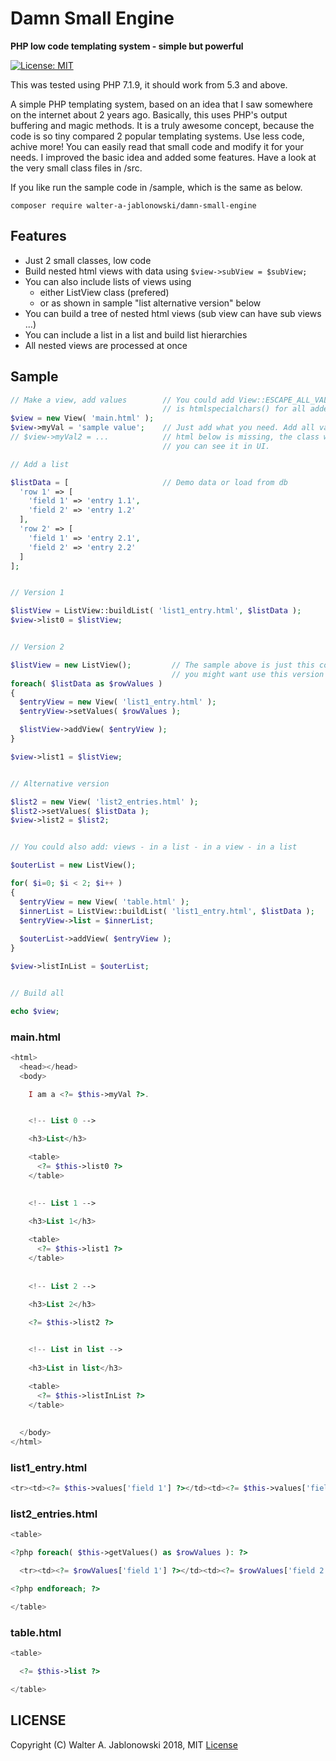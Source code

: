 # Damn Small Engine

**PHP low code templating system - simple but powerful**

[![License: MIT](https://img.shields.io/badge/License-MIT-yellow.svg)](https://opensource.org/licenses/MIT)

This was tested using PHP 7.1.9, it should work from 5.3 and above.

A simple PHP templating system, based on an idea that I saw somewhere on the internet about 2 years ago. Basically, this uses PHP's output buffering and magic methods. It is a truly awesome concept, because the code is so tiny compared 2 popular templating systems. Use less code, achive more! You can easily read that small code and modify it for your needs. I improved the basic idea and added some features. Have a look at the very small class files in /src.

If you like run the sample code in /sample, which is the same as below.

```
composer require walter-a-jablonowski/damn-small-engine
```

## Features

* Just 2 small classes, low code
* Build nested html views with data using `$view->subView = $subView;`
* You can also include lists of views using
  * either ListView class (prefered)
  * or as shown in sample "list alternative version" below
* You can build a tree of nested html views (sub view can have sub views ...)
* You can include a list in a list and build list hierarchies
* All nested views are processed at once

## Sample

```php
// Make a view, add values        // You could add View::ESCAPE_ALL_VALUES in View( ) which
                                  // is htmlspecialchars() for all added values, or do it yourself
$view = new View( 'main.html' );  
$view->myVal = 'sample value';    // Just add what you need. Add all values, use at least ''. If one from
// $view->myVal2 = ...            // html below is missing, the class will print ## MISSING VALUE ##, so
                                  // you can see it in UI.

// Add a list

$listData = [                     // Demo data or load from db
  'row 1' => [
    'field 1' => 'entry 1.1',
    'field 2' => 'entry 1.2'
  ],
  'row 2' => [
    'field 1' => 'entry 2.1',
    'field 2' => 'entry 2.2'
  ]
];


// Version 1

$listView = ListView::buildList( 'list1_entry.html', $listData );
$view->list0 = $listView;


// Version 2

$listView = new ListView();         // The sample above is just this code packed in a static method
                                    // you might want use this version if you need 2 make something special
foreach( $listData as $rowValues )
{
  $entryView = new View( 'list1_entry.html' );
  $entryView->setValues( $rowValues );

  $listView->addView( $entryView );
}

$view->list1 = $listView;


// Alternative version

$list2 = new View( 'list2_entries.html' );
$list2->setValues( $listData );
$view->list2 = $list2;


// You could also add: views - in a list - in a view - in a list

$outerList = new ListView();

for( $i=0; $i < 2; $i++ )
{
  $entryView = new View( 'table.html' );
  $innerList = ListView::buildList( 'list1_entry.html', $listData );
  $entryView->list = $innerList;
  
  $outerList->addView( $entryView );
}

$view->listInList = $outerList;


// Build all

echo $view;
```

### main.html

```php
<html>
  <head></head>
  <body>

    I am a <?= $this->myVal ?>.


    <!-- List 0 -->

    <h3>List</h3>

    <table>
      <?= $this->list0 ?>
    </table>

    
    <!-- List 1 -->
    
    <h3>List 1</h3>

    <table>
      <?= $this->list1 ?>
    </table>
    
    
    <!-- List 2 -->
    
    <h3>List 2</h3>

    <?= $this->list2 ?>


    <!-- List in list -->
    
    <h3>List in list</h3>

    <table>
      <?= $this->listInList ?>
    </table>
    
    
  </body>
</html>
```

### list1_entry.html

```php
<tr><td><?= $this->values['field 1'] ?></td><td><?= $this->values['field 2'] ?></td></tr>
```

### list2_entries.html

```php
<table>

<?php foreach( $this->getValues() as $rowValues ): ?>

  <tr><td><?= $rowValues['field 1'] ?></td><td><?= $rowValues['field 2'] ?></td></tr>

<?php endforeach; ?>

</table>
```

### table.html

```php
<table>

  <?= $this->list ?>

</table>
```


## LICENSE

Copyright (C) Walter A. Jablonowski 2018, MIT [License](LICENSE)
